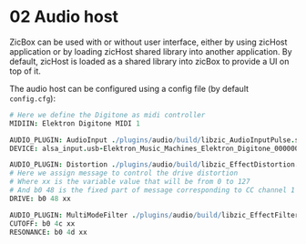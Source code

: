 # 02 Audio host

ZicBox can be used with or without user interface, either by using zicHost application or by loading zicHost shared library into another application. By default, zicHost is loaded as a shared library into zicBox to provide a UI on top of it.

The audio host can be configured using a config file (by default `config.cfg`):

```coffee
# Here we define the Digitone as midi controller
MIDIIN: Elektron Digitone MIDI 1

AUDIO_PLUGIN: AudioInput ./plugins/audio/build/libzic_AudioInputPulse.so
DEVICE: alsa_input.usb-Elektron_Music_Machines_Elektron_Digitone_000000000001-00.analog-stereo

AUDIO_PLUGIN: Distortion ./plugins/audio/build/libzic_EffectDistortion.so
# Here we assign message to control the drive distortion
# Where xx is the variable value that will be from 0 to 127
# And b0 48 is the fixed part of message corresponding to CC channel 1 number 0x48 (or 72)
DRIVE: b0 48 xx

AUDIO_PLUGIN: MultiModeFilter ./plugins/audio/build/libzic_EffectFilterMultiMode.so
CUTOFF: b0 4c xx
RESONANCE: b0 4d xx
```
